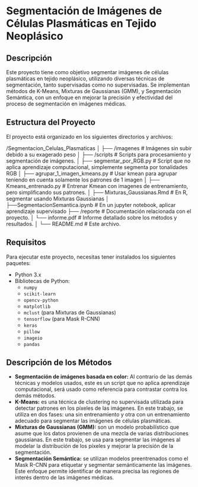# Segmentación de Imágenes de Células Plasmáticas en Tejido Neoplásico

## Descripción

Este proyecto tiene como objetivo segmentar imágenes de células plasmáticas en tejido neoplásico, utilizando diversas técnicas de segmentación, tanto supervisadas como no supervisadas. Se implementan métodos de K-Means, Mixturas de Gaussianas (GMM), y Segmentación Semántica, con un enfoque en mejorar la precisión y efectividad del proceso de segmentación en imágenes médicas.

## Estructura del Proyecto

El proyecto está organizado en los siguientes directorios y archivos:

/Segmentacion_Celulas_Plasmaticas
│
├── /imagenes                      # Imágenes sin subir debido a su exagerado peso
│
├── /scripts                       # Scripts para procesamiento y segmentación de imágenes.
│   ├── segmentar_por_RGB.py       # Script que no aplica aprendizaje computacional, simplemente segmenta por tonalidades RGB
│   ├── agrupar_1_imagen_kmeans.py # Usar kmean para agrupar teniendo en cuenta solamente los patrones de 1 imagen
│   ├── Kmeans_entrenado.py        # Entrenar Kmean con imagenes de entrenamiento, pero simplificando sus patrones.
│   ├── Mixturas_Gaussianas.Rmd    # En R, segmentar usando Mixturas Gaussianas
│   ├──SegmentacionSemantica.ipynb # En un jupyter notebook, aplicar aprendizaje supervisado
├── /reporte                       # Documentación relacionada con el proyecto.
│   └── informe.pdf                # Informe detallado sobre los métodos y resultados.
│
└── README.md                      # Este archivo.



## Requisitos

Para ejecutar este proyecto, necesitas tener instalados los siguientes paquetes:

- Python 3.x
- Bibliotecas de Python:
  - `numpy`
  - `scikit-learn`
  - `opencv-python`
  - `matplotlib`
  - `mclust` (para Mixturas de Gaussianas)
  - `tensorflow` (para Mask R-CNN)
  - `keras`
  - `pillow`
  - `imageio`
  - `pandas`
  
## Descripción de los Métodos
- **Segmentación de imágenes basada en color:** Al contrario de las demás técnicas y modelos usados, este es un script que no aplica aprendizaje computacional, será usado como referencia para contrastar contra los demás métodos. 
- **K-Means:** es una técnica de clustering no supervisada utilizada para detectar patrones en los píxeles de las imágenes. En este trabajo, se utiliza en dos fases: una sin entrenamiento y otra con un entrenamiento adecuado para segmentar las imágenes de células plasmáticas.
- **Mixturas de Gaussianas (GMM):** son un modelo probabilístico que asume que los datos provienen de una mezcla de varias distribuciones gaussianas. En este trabajo, se usa para segmentar las imágenes al modelar la distribución de los píxeles y mejorar la precisión de la segmentación.
- **Segmentación Semántica:** se utilizan modelos preentrenados como el Mask R-CNN para etiquetar y segmentar semánticamente las imágenes. Este enfoque permite identificar de manera precisa las regiones de interés dentro de las imágenes médicas.

